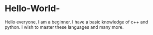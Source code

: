 # Hello-World-
Hello everyone, I am a beginner.
I have a basic knowledge of c++ and python. 
I wish to master these languages and many more.
